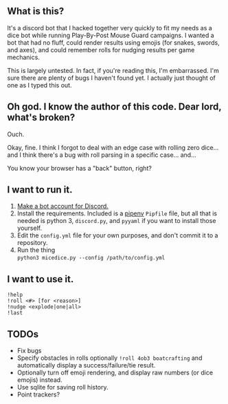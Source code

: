 ## What is this?
It's a discord bot that I hacked together very quickly to fit my needs as a dice bot while running Play-By-Post Mouse Guard campaigns. I wanted a bot that had no fluff, could render results using emojis (for snakes, swords, and axes), and could remember rolls for nudging results per game mechanics.

This is largely untested. In fact, if you're reading this, I'm embarrassed. I'm sure there are plenty of bugs I haven't found yet. I actually just thought of one as I typed this out.


## Oh god. I know the author of this code. Dear lord, what's broken?
Ouch.  

Okay, fine. I think I forgot to deal with an edge case with rolling zero dice... and I think there's a bug with roll parsing in a specific case... and...

You know your browser has a "back" button, right?

## I want to run it.
1. [Make a bot account for Discord.](https://discordpy.readthedocs.io/en/latest/discord.html)
2. Install the requirements. Included is a [pipenv](https://docs.pipenv.org/en/latest/) `Pipfile` file, but all that is needed is python 3, `discord.py`, and `pyyaml` if you want to install those yourself.
3. Edit the `config.yml` file for your own purposes, and don't commit it to a repository.
4. Run the thing  
`python3 micedice.py --config /path/to/config.yml`

## I want to use it.
    !help
    !roll <#> [for <reason>]
    !nudge <explode|one|all>
    !last

## TODOs
* Fix bugs
* Specify obstacles in rolls optionally `!roll 4ob3 boatcrafting` and automatically display a success/failure/tie result.
* Optionally turn off emoji rendering, and display raw numbers (or dice emojis) instead.
* Use sqlite for saving roll history.
* Point trackers?